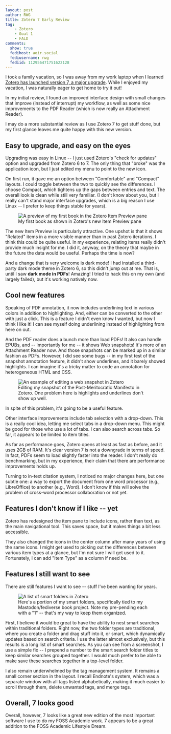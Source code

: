 ```yaml
---
layout: post
author: RWG
title: Zotero 7 Early Review
tag:
    - Zotero
    - Goal 1
    - FALD
comments: 
  show: true
  fedihost: aoir.social
  fediusername: rwg
  fediid: 112956471751622128
---
```


I took a family vacation, so I was away from my work laptop when I learned [Zotero has launched version 7, a major upgrade](https://www.zotero.org/blog/zotero-7/). While I enjoyed my vacation, I was naturally eager to get home to try it out!

In my initial review, I found an improved interface design with small changes that improve (instead of interrupt) my workflow, as well as some nice improvements to the PDF Reader (which is now really an Attachment Reader).

I may do a more substantial review as I use Zotero 7 to get stuff done, but my first glance leaves me quite happy with this new version.

<!-- more -->

## Easy to upgrade, and easy on the eyes
Upgrading was easy in Linux -- I just used Zotero's "check for updates" option and upgraded from Zotero 6 to 7. The only thing that "broke" was the application icon, but I just edited my menu to point to the new icon.

On first run, it gave me an option between "Comfortable" and "Compact" layouts. I could toggle between the two to quickly see the differences. I choose Compact, which tightens up the gaps between entries and text. The overall look is clean while still very familiar. (I don't know about you, but I really can't stand major interface upgrades, which is a big reason I use Linux -- I prefer to keep things stable for years).

<figure>
  <img src="/assets/images/resm_zoteroPreview.png" alt="A preview of my first book in the Zotero Item Preview pane" />
  <figcaption>My first book as shown in Zotero's new Item Preview pane</figcaption>
</figure>

The new Item Preview is particularly attractive. One upshot is that it shows "Related" items in a more visible manner than in past Zotero iterations. I think this could be quite useful. In my experience, relating items really didn't provide much insight for me. I did it, anyway, on the theory that maybe in the future the data would be useful. Perhaps the time is now?

And a change that is very welcome is dark mode! I had installed a third-party dark mode theme in Zotero 6, so this didn't jump out at me. That is, until I saw **dark mode in PDFs**! Amazing! I tried to hack this on my own (and largely failed), but it's working natively now.

## Cool new features
Speaking of PDF annotation, it now includes underlining text in various colors in addition to highlighting. And, either can be converted to the other with just a click. This is a feature I didn't even know I wanted, but now I think I like it! I can see myself doing underlining instead of highlighting from here on out.

And the PDF reader does a bunch more than load PDFs! It also can handle EPUBs, and -- importantly for me -- it shows Web snapshots! It's more of an Attachment Reader now. And those snapshots can be marked up in a similar fashion as PDFs. However, I did see some bugs -- in my first test of the snapshot annotation feature, it didn't show underlines, and it barely showed highlights. I can imagine it's a tricky matter to code an annotation for heterogeneous HTML and CSS.

<figure>
  <img src="/assets/images/snapshot_Highlighting.png" alt="An example of editing a web snapshot in Zotero" />
  <figcaption>Editing my snapshot of the Post-Meritocratic Manifesto in Zotero. One problem here is highlights and underlines don't show up well.</figcaption>
</figure>

In spite of this problem, it's going to be a useful feature.

Other interface improvements include tab selection with a drop-down. This is a really cool idea, letting me select tabs in a drop-down menu. This might be good for those who use a lot of tabs. I can also search across tabs. So far, it appears to be limited to item titles.

As far as performance goes, Zotero opens at least as fast as before, and it uses 2GB of RAM. It's clear version 7 is not a downgrade in terms of speed. In fact, PDFs seem to load slightly faster into the reader. I don't really do benchmarking, but in my experience, their claim that there are performance improvements holds up.

Turning to in-text citation system, I noticed no major changes here, but one subtle one: a way to export the document from one word processor (e.g., LibreOffice) to another (e.g., Word). I don't know if this will solve the problem of cross-word processor collaboration or not yet.

## Features I don't know if I like -- yet

Zotero has redesigned the item pane to include icons, rather than text, as the main navigational tool. This saves space, but it makes things a bit less accessible.

They also changed the icons in the center column after many years of using the same icons. I might get used to picking out the differences between various item types at a glance, but I'm not sure I will get used to it. Fortunately, I can add "Item Type" as a column if need be.

## Features I still want to see

There are still features I want to see -- stuff I've been wanting for years.

<figure>
  <img src="/assets/images/smartFolders.png" alt="A list of smart folders in Zotero" />
  <figcaption>Here's a portion of my smart folders, specifically tied to my Mastodon/fediverse book project. Note my pre-pending each with a "1" -- that's my way to keep them organized.</figcaption>
</figure>

First, I believe it would be great to have the ability to nest smart searches within traditional folders. Right now, the two folder types are traditional, where you create a folder and drag stuff into it, or smart, which dynamically updates based on search criteria. I use the latter almost exclusively, but this results is a long list of smart searches. As you can see from a screenshot, I use a simple fix -- I prepend a number to the smart search folder titles to keep similar searches grouped together. I would much prefer to be able to make save these searches together in a top-level folder.

I also remain underwhelmed by the tag management system. It remains a small corner section in the layout. I recall Endnote's system, which was a separate window with all tags listed alphabetically, making it much easier to scroll through them, delete unwanted tags, and merge tags.

## Overall, 7 looks good

Overall, however, 7 looks like a great new edition of the most important software I use to do my FOSS Academic work. 7 appears to be a great addition to the FOSS Academic Lifestyle Dream.
